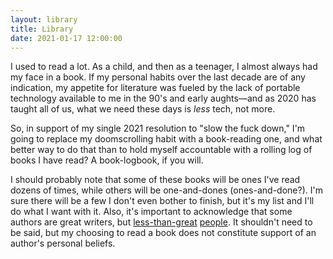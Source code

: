 ```yaml
---
layout: library
title: Library
date: 2021-01-17 12:00:00
---
```


<!-- inspired by http://tilde.town/~dustin/wiki/library/ -->

I used to read a lot. As a child, and then as a teenager, I almost always had my face in a book. If my personal habits over the last decade are of any indication, my appetite for literature was fueled by the lack of portable technology available to me in the 90's and early aughts—and as 2020 has taught all of us, what we need these days is _less_ tech, not more.

So, in support of my single 2021 resolution to "slow the fuck down," I'm going to replace my doomscrolling habit with a book-reading one, and what better way to do that than to hold myself accountable with a rolling log of books I have read? A book-logbook, if you will.

I should probably note that some of these books will be ones I've read dozens of times, while others will be one-and-dones (ones-and-done?). I'm sure there will be a few I don't even bother to finish, but it's my list and I'll do what I want with it. Also, it's important to acknowledge that some authors are great writers, but [less-than-great](https://slate.com/human-interest/2020/06/jk-rowling-trans-men-terf.html) [people](https://www.salon.com/2013/05/07/sci_fi_icon_orson_scott_card_hates_fan_fiction_the_homosexual_agenda_partner/). It shouldn't need to be said, but my choosing to read a book does not constitute support of an author's personal beliefs.

<!-- ## Currently Reading

1. [The Art of Happiness](https://www.thriftbooks.com/w/the-art-of-happiness-a-handbook-for-living-by-dalai-lama-xiv/245744/#edition=5348464&idiq=4069358) by Dalai Lama XIV and Howard C. Cutler
1. [Gumption](https://www.thriftbooks.com/w/gumption-relighting-the-torch-of-freedom-with-americas-gutsiest-troublemakers_nick-offerman/9474943/#edition=9357598&idiq=17978239) by Nick Offerman
1. [Origin (Robert Langdon #5)](https://www.thriftbooks.com/w/origin_dan-brown/13532095/?resultid=96e5ae83-ab81-4fad-af9b-c00f96d2c58e#edition=20581020&idiq=28883660) by Dan Brown
1. [Mage Against the Machine](https://www.thriftbooks.com/w/mage-against-the-machine_shaun-barger/18662322/#edition=19878511&idiq=30911857) by Shaun Barger

---

## Books Read in 2021

**Goal: 6 of 20**

1. [Goodbye Phone, Hello World](https://www.thriftbooks.com/w/goodbye-phone-hello-world-65-ways-to-disconnect-from-tech-and-reconnect-to-joy_paul-greenberg/26308858/#edition=30186707&idiq=42236122) by Paul Greenberg
1. [Ready Player Two](https://www.thriftbooks.com/w/ready-player-two_ernest-cline/26736005/#edition=46336470&idiq=42739090) by Ernest Cline
1. [Magician: Apprentice (Riftwar Saga #1)](https://www.thriftbooks.com/w/magician-by-raymond-e-feist/252608/#edition=2412352&idiq=4371583) by Raymond E. Feist
1. [The Punch Escrow](https://www.thriftbooks.com/w/the-punch-escrow_tal-kein/13552502/#edition=13222209&idiq=23486266) by Tal M. Klein
1. [The Subtle Art of Not Giving a F*ck](https://www.thriftbooks.com/w/the-subtle-art-of-not-giving-a-fck-a-counterintuitive-approach-to-living-a-good-life_mark--manson/11437515/#edition=19782964&idiq=25708890) by Mark Manson
1. [The Cuckoo's Egg](https://www.thriftbooks.com/w/the-cuckoos-egg-tracking-a-spy-through-the-maze-of-computer-espionage_clifford-stoll/264211/#edition=3390114&idiq=3982075) by Clifford Stoll

## Books Read in 2020

**Goal: 8 of 0**

1. [Dragon Wing (Death Gate Cycle #1)](https://www.thriftbooks.com/w/dragon-wing_margaret-weis_tracy-hickman/285018/#edition=2410906&idiq=857970) by Margaret Weis and Tracy Hickman
1. [Ghost in the Wires](https://www.thriftbooks.com/w/ghost-in-the-wires-my-adventures-as-the-worlds-most-wanted-hacker_kevin-d-mitnick/300094/#edition=5976857&idiq=4457810) by Kevin D. Mitnick
1. [Ender's Game (Ender's Saga #1)](https://www.thriftbooks.com/w/enders-game-by-orson-scott-card---/249686/#edition=1859735&idiq=2413359) by Orson Scott Card
1. [Outland](https://www.thriftbooks.com/w/outland-volume-1-world-lines/19363453/#isbn=1680681486&edition=57012755) by Dennis E. Taylor
1. [Off to Be the Wizard (Magic 2.0 #1)](https://www.thriftbooks.com/w/off-to-be-the-wizard_scott--meyer/8935177/#edition=8809142&idiq=11649468) by Scott Meyer
1. [The Vexed Generation (Magic 2.0 #6)](https://www.thriftbooks.com/w/the-vexed-generation_scott--meyer/25504624/#edition=26761307) by Scott Meyer
1. [Beacon 23](https://www.thriftbooks.com/w/beacon-23-the-complete-novel_hugh-howey/9761749/#edition=9186669&idiq=15924928) by Hugh Howey
1. [Armada](https://www.thriftbooks.com/w/armada/9376796/#edition=8704480&idiq=8603881) by Ernest Cline

---

## Book Backlog

1. [The Making of a Manager](https://www.thriftbooks.com/w/the-making-of-a-manager-what-to-do-when-everyone-looks-to-you_julie-zhuo/18875469/#edition=20112038&idiq=31937694) by Julie Zhuo
1. [When to Rob a Bank ](https://www.thriftbooks.com/w/when-to-rob-a-bank-unabridged-cd/9324794/#edition=9440260&idiq=18764010) by Steven D. Levitt and Stephen J. Dubner
1. [Steve Jobs](https://www.thriftbooks.com/w/steve-jobs-by-walter-isaacson/248446/#edition=6140133&idiq=2064293) by Walter Isaacson
1. [Small Fry](https://www.thriftbooks.com/w/small-fry_lisa-brennan-jobs/19685021/#edition=20900155&idiq=36048954) by Lisa Brennan-Jobs
1. [Blood, Sweat, and Pixels](https://www.thriftbooks.com/w/blood-sweat-and-pixels-the-triumphant-turbulent-stories-behind-how-video-games-are-made_jason-schreier/18605977/#isbn=0062651234&edition=13503939) by Jason Schreier
1. [Permanent Record](https://www.thriftbooks.com/w/permanent-record_arthur-king/22218681/#edition=23713223&idiq=34485568) by Edward Snowden
1. [The Obstacle Is the Way](https://www.thriftbooks.com/w/the-obstacle-is-the-way-the-timeless-art-of-turning-trials-into-triumph_ryan-holiday/3220637/#edition=7768542&idiq=8030700) by Ryan Holiday
1. [Peace Is Every Step](https://www.thriftbooks.com/w/peace-is-every-step-the-path-of-mindfulness-in-everyday-life-by-thch-nht-hnh/250503/#edition=2411149&idiq=39653) by Thich Nhat Hanh
1. [Click Here to Kill Everybody](https://www.thriftbooks.com/w/click-here-to-kill-everybody-security-and-survival-in-a-hyper-connected-world_bruce-schneier/18597021/#edition=21457411&idiq=39372813) by Bruce Schneier
1. [Meditations](https://www.thriftbooks.com/w/the-emperors-handbook-a-new-translation-of-the-meditations_marcus-aurelius/261266/#edition=14509755&idiq=43288584) by Marcus Aurelius
1. [A Promised Land](https://www.thriftbooks.com/w/a-promised-land_barack-obama/26966016/#edition=57301859&idiq=42647033) by Barack Obama
1. [Astrophysics for People in a Hurry](https://www.thriftbooks.com/w/astrophysics-for-people-in-a-hurry_neil-degrasse-tyson/13523145/?resultid=e6da04a1-5c9f-4b65-a065-770aafae42e0#isbn=0393609391) by Neil deGrasse Tyson
1. [A Game of Thrones (A Song of Ice and Fire #1)](https://www.thriftbooks.com/w/a-game-of-thrones_george-rr-martin/245776/?resultid=cec92ad6-6adf-4a8a-99a9-f0d081ebb9b5#edition=3768084&idiq=4023257) by George R.R. Martin
1. [Norse Mythology](https://www.thriftbooks.com/w/norse-mythology_neil-gaiman/11624333/#edition=19786197&idiq=29200406) by Neil Gaiman
1. [1984](https://www.thriftbooks.com/w/nineteen-eighty-four_george-orwell/247716/?resultid=d8d481b4-84f8-4b25-a6ff-cf0fbe9cb10d#edition=2400521&idiq=1807839) by George Orwell
1. [Ego Is the Enemy](https://www.thriftbooks.com/w/ego-is-the-enemy_ryan-holiday/10034174/?resultid=7a3c5071-d172-4890-bbfe-114ce9c4570d#edition=9484644&idiq=19442054) by Ryan Holiday
1. [REAMDE](https://www.thriftbooks.com/w/reamde_neal-stephenson/269687/?resultid=2a2437b9-1c8d-4b56-948a-3d34b0a2e32e#edition=6535091&idiq=4806892) by Neal Stephenson
1. [Band of Brothers](https://www.thriftbooks.com/w/band-of-brothers-e-company-506th-regiment-101st-airborne-from-normandy-to-hitlers-eagles-nest_stephen-e-ambrose/250951/?resultid=48ad21c7-d119-47b5-9be6-ddbf96f53186#edition=18399215&idiq=24771407) by Stephen E. Ambrose
1. [The Handmaid's Tale](https://www.thriftbooks.com/w/the-handmaids-tale-by-margaret-atwood/247067/?resultid=78bc7d4e-9ae9-4924-9bc1-d9a62e8a30d3#edition=2382360&idiq=4003968) by Margaret Atwood
1. [Gates](https://www.thriftbooks.com/w/gates-how-microsofts-mogul-reinvented-an-industry-and-made-himself-the-richest-man-in-america_stephen-manes_paul-andrews/322236/item/#edition=2264118&idiq=4593869) by Stephen Manes and Paul Andrews
1. [Sapiens](https://www.thriftbooks.com/w/from-animals-into-gods-a-brief-history-of-humankind_yuval-noah-harari/1015082/?resultid=ceb52565-1ec5-4707-95f3-92bb98663927#edition=11174316&idiq=30354536) by Yuval Noah Harari
1. [Casino Royale (James Bond #1)](https://www.thriftbooks.com/w/casino-royale-by-ian-fleming/254306/?resultid=6f85e6c1-72f1-4085-b3d5-62592422d279#edition=3589089&idiq=345587) by Ian Fleming
1. [Neuromancer (Sprawl 0.5 #1)](https://www.thriftbooks.com/w/neuromancer_william-gibson/248762/?resultid=567da263-be7b-4a0a-89ae-abdfa31e0d7e#edition=2392845&idiq=9850282) by William Gibson
1. [Cryptonomicon](https://www.thriftbooks.com/w/cryptonomicon_neal-stephenson/253851/?resultid=a6f5f73c-6c41-4ec1-9ae1-ac5974ad90ef#edition=2378108&idiq=1842420) by Neal Stephenson
1. [A Short History of Nearly Everything](https://www.thriftbooks.com/w/a-short-history-of-nearly-everything-by-bill-bryson/246012/?resultid=32724249-5017-4320-b973-57d375252e0a#edition=2293030&idiq=1682532) by Bill Bryson
1. [Artemis](https://www.thriftbooks.com/w/artemis_andy-weir/13872588/?resultid=582c9078-5a00-49ac-ab95-d6d993f69358#edition=20584853&idiq=28792813) by Andy Weir -->